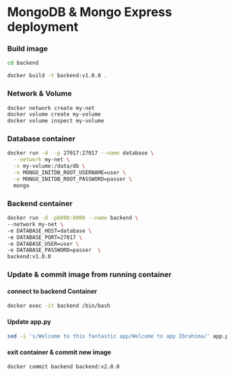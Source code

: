 # MongoDB & Mongo Express deployment

### Build image

```sh
cd backend

docker build -t backend:v1.0.0 .
```

### Network & Volume

```sh
docker network create my-net
docker volume create my-volume
docker volume inspect my-volume
```

### Database container

```sh
docker run -d  -p 27017:27017 --name database \
  --network my-net \
  -v my-volume:/data/db \
  -e MONGO_INITDB_ROOT_USERNAME=user \
  -e MONGO_INITDB_ROOT_PASSWORD=passer \
  mongo
```

### Backend container

```sh
docker run -d -p8000:8000 --name backend \
--network my-net \
-e DATABASE_HOST=database \
-e DATABASE_PORT=27017 \
-e DATABASE_USER=user \
-e DATABASE_PASSWORD=passer  \
backend:v1.0.0
```




### Update & commit image from running container
#### connect to backend Container
```sh
docker exec -it backend /bin/bash
```
#### Update app.py
```sh
sed -i 's/Welcome to this fantastic app/Welcome to app Ibrahima/' app.py
```
#### exit container & commit new image

```sh
docker commit backend backend:v2.0.0
```